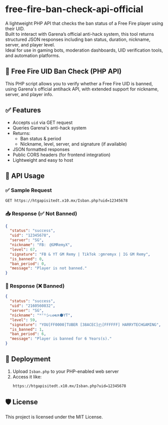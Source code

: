 # free-fire-ban-check-api-official

A lightweight PHP API that checks the ban status of a Free Fire player using their UID.  
Built to interact with Garena’s official anti-hack system, this tool returns structured JSON responses including ban status, duration, nickname, server, and player level.  
Ideal for use in gaming bots, moderation dashboards, UID verification tools, and automation platforms.

## 🚀 Free Fire UID Ban Check (PHP API)

This PHP script allows you to verify whether a Free Fire UID is banned, using Garena's official antihack API, with extended support for nickname, server, and player info.

## ✅ Features

- Accepts `uid` via GET request
- Queries Garena's anti-hack system
- Returns:
  - Ban status & period
  - Nickname, level, server, and signature (if available)
- JSON formatted responses
- Public CORS headers (for frontend integration)
- Lightweight and easy to host

## 📌 API Usage

### ✅ Sample Request

```
GET https://htgapisitedt.x10.mx/Isban.php?uid=12345678
```

### 📥 Response (✅ Not Banned)

```json
{
  "status": "success",
  "uid": "12345678",
  "server": "SG",
  "nickname": "FB:ㅤ@GMRemyX",
  "level": 67,
  "signature": "FB & YT GM Remy | TikTok :gmremyx | IG GM Remy",
  "is_banned": 0,
  "ban_period": 0,
  "message": "Player is not banned."
}
```

### 🚫 Response (❌ Banned)

```json
{
  "status": "success",
  "uid": "2160560832",
  "server": "SG",
  "nickname": "ᴴᵀᴳシԍᴀмᴇʀ⚫YT",
  "level": 59,
  "signature": "YOU[FF0000]TUBER [38ACEC]Ⓕ[FFFFFF] HARRYTECHGAMING",
  "is_banned": 1,
  "ban_period": 6,
  "message": "Player is banned for 6 Years(s)."
}
```

## 🔧 Deployment

1. Upload `Isban.php` to your PHP-enabled web server
2. Access it like:
   ```
   https://htgapisitedt.x10.mx/Isban.php?uid=12345678
   ```

## 🛡️ License

This project is licensed under the MIT License.
